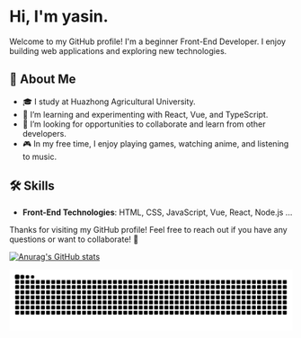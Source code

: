# Hi, I'm yasin.

Welcome to my GitHub profile! I'm a beginner Front-End Developer. I enjoy building web applications and exploring new technologies.

## 🚀 About Me

- 🎓 I study at Huazhong Agricultural University.
- 🌱 I’m learning and experimenting with React, Vue, and TypeScript.
- 👯 I’m looking for opportunities to collaborate and learn from other developers.
- 🎮 In my free time, I enjoy playing games, watching anime, and listening to music.

## 🛠 Skills

- **Front-End Technologies**: HTML, CSS, JavaScript, Vue, React, Node.js ...

Thanks for visiting my GitHub profile! Feel free to reach out if you have any questions or want to collaborate! 🚀

[![Anurag's GitHub stats](https://github-readme-stats.vercel.app/api?username=yasin0324&show_icons=true&theme=radical)](https://github.com/yasin0324)

<picture>
  <source media="(prefers-color-scheme: dark)" srcset="https://raw.githubusercontent.com/yasin0324/yasin0324/output/github-contribution-grid-snake-dark.svg">
  <source media="(prefers-color-scheme: light)" srcset="https://raw.githubusercontent.com/yasin0324/yasin0324/output/github-contribution-grid-snake.svg">
  <img alt="github contribution grid snake animation" src="https://raw.githubusercontent.com/yasin0324/yasin0324/output/github-contribution-grid-snake.svg">
</picture>
